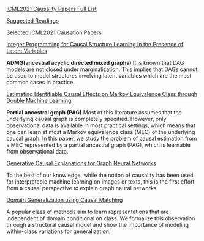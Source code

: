 [ICML2021 Causality Papers Full List](https://github.com/nicemorning/Causal-Inference/blob/main/ICML2021.md)

[Suggested Readings](https://github.com/nicemorning/Causal-Inference/blob/main/papers_0320.md)

Selected ICML2021 Causation Papers

[Integer Programming for Causal Structure Learning in the Presence of Latent Variables](https://proceedings.mlr.press/v139/chen21c.html)

**ADMG(ancestral acyclic directed mixed graphs)** It is known that DAG models are not closed under marginalization. This implies that DAGs cannot be used to model structures involving latent variables which are the most common cases in practice.

[Estimating Identifiable Causal Effects on Markov Equivalence Class through Double Machine Learning](https://proceedings.mlr.press/v139/jung21b.html)

**Partial ancestral graph (PAG)**  Most of this literature assumes that the underlying causal graph is completely specified. However, only observational data is
available in most practical settings, which means that one can learn at most a Markov equivalence class (MEC) of the underlying causal graph. In this paper, we study the problem of causal estimation from a MEC represented by a partial ancestral graph (PAG), which is learnable from observational data.

[Generative Causal Explanations for Graph Neural Networks](https://proceedings.mlr.press/v139/lin21d.html)

To the best of our knowledge, while the notion of causality has been used for interpretable machine learning on images or texts, this is the first effort from a causal perspective to explain graph neural networks

[Domain Generalization using Causal Matching](https://proceedings.mlr.press/v139/mahajan21b.html)

A popular class of methods aim to learn representations that are independent of domain conditional on class. We formalize this observation through a structural causal model and show the importance of modeling within-class variations for generalization.



